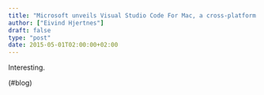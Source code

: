 ```yaml
---
title: "Microsoft unveils Visual Studio Code For Mac, a cross-platform code editor for developers | 9to5Mac"
author: ["Eivind Hjertnes"]
draft: false
type: "post"
date: 2015-05-01T02:00:00+02:00
---
```


Interesting.

(#blog)
